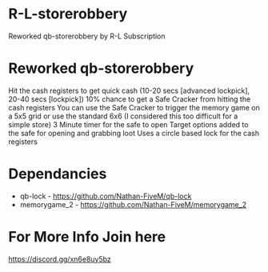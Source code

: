 # R-L-storerobbery
Reworked qb-storerobbery by R-L Subscription

# Reworked qb-storerobbery
Hit the cash registers to get quick cash (10-20 secs [advanced lockpick], 20-40 secs [lockpick]) 10% chance to get a Safe Cracker from hitting the cash registers You can use the Safe Cracker to trigger the memory game on a 5x5 grid or use the standard 6x6 (I considered this too difficult for a simple store) 3 Minute timer for the safe to open Target options added to the safe for opening and grabbing loot Uses a circle based lock for the cash registers

# Dependancies
* qb-lock - https://github.com/Nathan-FiveM/qb-lock
* memorygame_2 - https://github.com/Nathan-FiveM/memorygame_2

# For More Info Join here
https://discord.gg/xn6e8uy5bz
